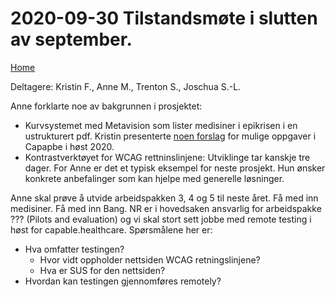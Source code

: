 # 2020-09-30 Tilstandsmøte i slutten av september.

[Home](../README.md)

Deltagere: Kristin F., Anne M., Trenton S., Joschua S.-L.

Anne forklarte noe av bakgrunnen i prosjektet:
* Kurvsystemet med Metavision som lister medisiner i epikrisen i en ustrukturert pdf.
Kristin presenterte [noen forslag](https://docs.google.com/document/d/1DxLsOLcEAPJoPKN54ceXXnrOsgcgyS6nGTdhGcF7IZs/edit#heading=h.d9uefco69as9) for mulige oppgaver i Capapbe i høst 2020.
* Kontrastverktøyet for WCAG rettninslinjene: 
Utviklinge tar kanskje tre dager. 
For Anne er det et typisk eksempel for neste prosjekt.
Hun ønsker konkrete anbefalinger som kan hjelpe med generelle løsninger.

Anne skal prøve å utvide arbeidspakken 3, 4 og 5 til neste året. 
Få med inn medisiner.
Få med inn Bang.
NR er i hovedsaken ansvarlig for arbeidspakke ??? (Pilots and evaluation) og vi skal stort sett jobbe med remote testing i høst for capable.healthcare.
Spørsmålene her er:
* Hva omfatter testingen?
    * Hvor vidt oppholder nettsiden WCAG retningslinjene?
	* Hva er SUS for den nettsiden?
* Hvordan kan testingen gjennomføres remotely?